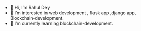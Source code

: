 - 👋 Hi, I’m Rahul Dey
- 👀 I’m interested in web development , flask app ,django app, Blockchain-development.
- 🌱 I’m currently learning blockchain-development.
<!--- 
- 💞️ I’m looking to collaborate on ...
- 📫 How to reach me ...
--->
<!---
Rahul8320/Rahul8320 is a ✨ special ✨ repository because its `README.md` (this file) appears on your GitHub profile.
You can click the Preview link to take a look at your changes.
--->
